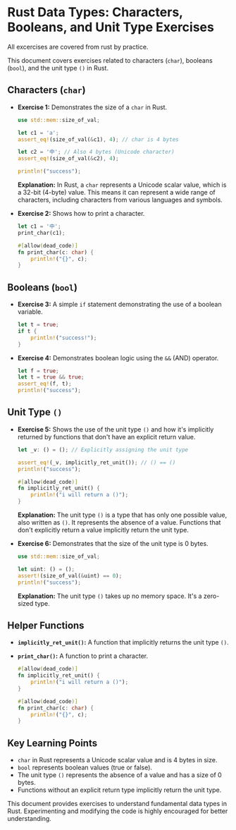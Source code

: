 # Rust Data Types: Characters, Booleans, and Unit Type Exercises
All excercises are covered from rust by practice.

This document covers exercises related to characters (`char`), booleans (`bool`), and the unit type `()` in Rust.

## Characters (`char`)

*   **Exercise 1:** Demonstrates the size of a `char` in Rust.

    ```rust
    use std::mem::size_of_val;

    let c1 = 'a';
    assert_eq!(size_of_val(&c1), 4); // char is 4 bytes

    let c2 = '中'; // Also 4 bytes (Unicode character)
    assert_eq!(size_of_val(&c2), 4);

    println!("success");
    ```

    **Explanation:** In Rust, a `char` represents a Unicode scalar value, which is a 32-bit (4-byte) value. This means it can represent a wide range of characters, including characters from various languages and symbols.

*   **Exercise 2:** Shows how to print a character.

    ```rust
    let c1 = '中';
    print_char(c1);

    #[allow(dead_code)]
    fn print_char(c: char) {
        println!("{}", c);
    }
    ```

## Booleans (`bool`)

*   **Exercise 3:** A simple `if` statement demonstrating the use of a boolean variable.

    ```rust
    let t = true;
    if t {
        println!("success!");
    }
    ```

*   **Exercise 4:** Demonstrates boolean logic using the `&&` (AND) operator.

    ```rust
    let f = true;
    let t = true && true;
    assert_eq!(f, t);
    println!("success");
    ```

## Unit Type `()`

*   **Exercise 5:** Shows the use of the unit type `()` and how it's implicitly returned by functions that don't have an explicit return value.

    ```rust
    let _v: () = (); // Explicitly assigning the unit type

    assert_eq!(_v, implicitly_ret_unit()); // () == ()
    println!("success");

    #[allow(dead_code)]
    fn implicitly_ret_unit() {
        println!("i will return a ()");
    }
    ```

    **Explanation:** The unit type `()` is a type that has only one possible value, also written as `()`. It represents the absence of a value. Functions that don't explicitly return a value implicitly return the unit type.

*   **Exercise 6:** Demonstrates that the size of the unit type is 0 bytes.

    ```rust
    use std::mem::size_of_val;

    let uint: () = ();
    assert!(size_of_val(&uint) == 0);
    println!("success");
    ```

    **Explanation:** The unit type `()` takes up no memory space. It's a zero-sized type.

## Helper Functions

*   **`implicitly_ret_unit()`:** A function that implicitly returns the unit type `()`.
*   **`print_char()`:** A function to print a character.

    ```rust
    #[allow(dead_code)]
    fn implicitly_ret_unit() {
        println!("i will return a ()");
    }

    #[allow(dead_code)]
    fn print_char(c: char) {
        println!("{}", c);
    }
    ```

## Key Learning Points

*   `char` in Rust represents a Unicode scalar value and is 4 bytes in size.
*   `bool` represents boolean values (true or false).
*   The unit type `()` represents the absence of a value and has a size of 0 bytes.
*   Functions without an explicit return type implicitly return the unit type.

This document provides exercises to understand fundamental data types in Rust. Experimenting and modifying the code is highly encouraged for better understanding.